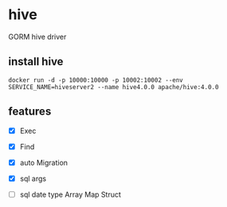 # hive
GORM hive driver

## install hive

```
docker run -d -p 10000:10000 -p 10002:10002 --env SERVICE_NAME=hiveserver2 --name hive4.0.0 apache/hive:4.0.0
```


## features
- [x] Exec
- [x] Find
- [x] auto Migration
- [x] sql args
- [ ] sql date type Array Map Struct 

